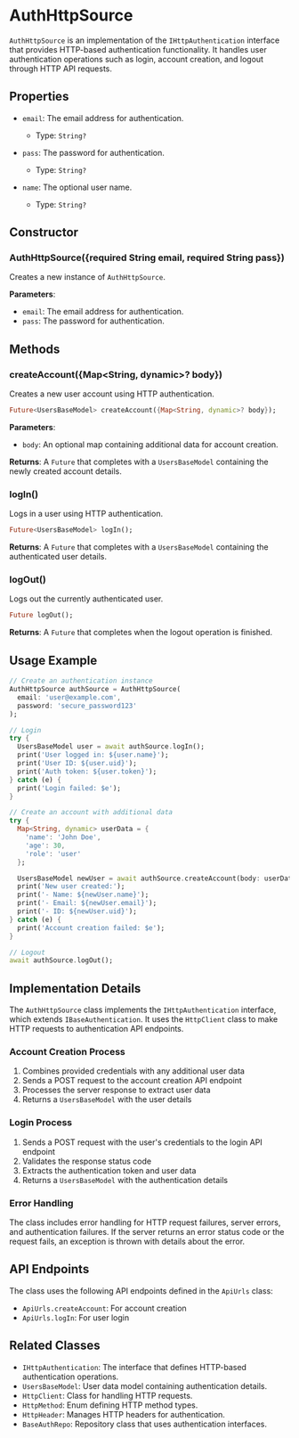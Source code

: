 # AuthHttpSource

`AuthHttpSource` is an implementation of the `IHttpAuthentication` interface that provides HTTP-based authentication functionality. It handles user authentication operations such as login, account creation, and logout through HTTP API requests.

## Properties

- `email`: The email address for authentication.

  - Type: `String?`

- `pass`: The password for authentication.

  - Type: `String?`

- `name`: The optional user name.
  - Type: `String?`

## Constructor

### AuthHttpSource({required String email, required String pass})

Creates a new instance of `AuthHttpSource`.

**Parameters**:

- `email`: The email address for authentication.
- `pass`: The password for authentication.

## Methods

### createAccount({Map<String, dynamic>? body})

Creates a new user account using HTTP authentication.

```dart
Future<UsersBaseModel> createAccount({Map<String, dynamic>? body});
```

**Parameters**:

- `body`: An optional map containing additional data for account creation.

**Returns**: A `Future` that completes with a `UsersBaseModel` containing the newly created account details.

### logIn()

Logs in a user using HTTP authentication.

```dart
Future<UsersBaseModel> logIn();
```

**Returns**: A `Future` that completes with a `UsersBaseModel` containing the authenticated user details.

### logOut()

Logs out the currently authenticated user.

```dart
Future logOut();
```

**Returns**: A `Future` that completes when the logout operation is finished.

## Usage Example

```dart
// Create an authentication instance
AuthHttpSource authSource = AuthHttpSource(
  email: 'user@example.com',
  password: 'secure_password123'
);

// Login
try {
  UsersBaseModel user = await authSource.logIn();
  print('User logged in: ${user.name}');
  print('User ID: ${user.uid}');
  print('Auth token: ${user.token}');
} catch (e) {
  print('Login failed: $e');
}

// Create an account with additional data
try {
  Map<String, dynamic> userData = {
    'name': 'John Doe',
    'age': 30,
    'role': 'user'
  };

  UsersBaseModel newUser = await authSource.createAccount(body: userData);
  print('New user created:');
  print('- Name: ${newUser.name}');
  print('- Email: ${newUser.email}');
  print('- ID: ${newUser.uid}');
} catch (e) {
  print('Account creation failed: $e');
}

// Logout
await authSource.logOut();
```

## Implementation Details

The `AuthHttpSource` class implements the `IHttpAuthentication` interface, which extends `IBaseAuthentication`. It uses the `HttpClient` class to make HTTP requests to authentication API endpoints.

### Account Creation Process

1. Combines provided credentials with any additional user data
2. Sends a POST request to the account creation API endpoint
3. Processes the server response to extract user data
4. Returns a `UsersBaseModel` with the user details

### Login Process

1. Sends a POST request with the user's credentials to the login API endpoint
2. Validates the response status code
3. Extracts the authentication token and user data
4. Returns a `UsersBaseModel` with the authentication details

### Error Handling

The class includes error handling for HTTP request failures, server errors, and authentication failures. If the server returns an error status code or the request fails, an exception is thrown with details about the error.

## API Endpoints

The class uses the following API endpoints defined in the `ApiUrls` class:

- `ApiUrls.createAccount`: For account creation
- `ApiUrls.logIn`: For user login

## Related Classes

- `IHttpAuthentication`: The interface that defines HTTP-based authentication operations.
- `UsersBaseModel`: User data model containing authentication details.
- `HttpClient`: Class for handling HTTP requests.
- `HttpMethod`: Enum defining HTTP method types.
- `HttpHeader`: Manages HTTP headers for authentication.
- `BaseAuthRepo`: Repository class that uses authentication interfaces.
